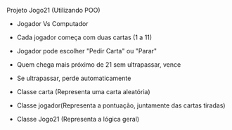 Projeto Jogo21 (Utilizando POO)

- Jogador Vs Computador
- Cada jogador começa com duas cartas (1 a 11)
- Jogador pode escolher "Pedir Carta" ou "Parar"
- Quem chega mais próximo de 21 sem ultrapassar, vence
- Se ultrapassar, perde automaticamente

- Classe carta (Representa uma carta aleatória)
- Classe jogador(Representa a pontuação, juntamente das cartas tiradas)
- Classe Jogo21 (Representa a lógica geral)
